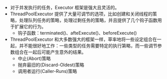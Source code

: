 * 对于并发执行的任务，Executor 框架是强大且灵活的。
* ThreadPoolExecutor 提供了大量可调节的选项，比如创建和关闭线程的策略，处理队列任务的策略，处理过剩任务的策略，并且提供了几个钩子函数用于扩展它的行为。
    * 钩子函数：terminated()、afteExecute()、beforeExecute()
* ThreadPoolExecutor 和大多数强大的框架一样，草率地将一些设定组合在一起，并不能很好地工作：一些类型的任务需要特定的执行第略，而一些调节参数组合在一起后可能产生意外的结果。
    * 中止(Abort)策略
    * 抛弃最旧的(Discard-Oldest)策略
    * 调用者运行(Caller-Runs)策略



